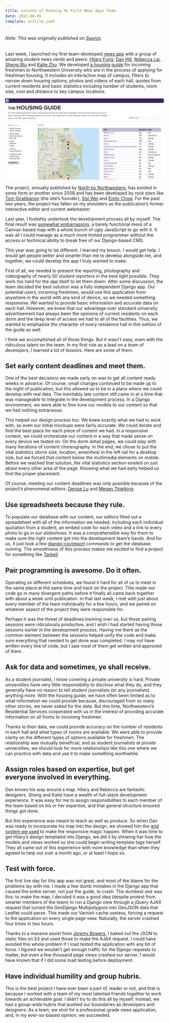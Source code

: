 ```yaml
---
title: Lessons of Running My First News Apps Team
date: 2013-06-05
template: article.jade
---
```


###### Note: This was originally published on <a href="http://source.mozillaopennews.org/en-US/articles/lessons-running-my-first-news-apps-team/" target="_blank">Source</a>.

Last week, I launched my first team-developed [news app](http://www.northbynorthwestern.com/housing) with a group of amazing student news nerds and peers: [Hilary Fung](http://www.twitter.com/hil_fung), [Dan Hill](http://www.twitter.com/danhillreports), [Rebecca Lai](http://www.twitter.com/kkrebeccalai), [Sheng Wu](http://www.twitter.com/shenghis) and [Katie Zhu](http://www.twitter.com/ktzhu). We developed [a housing guide](http://www.northbynorthwestern.com/housing) for incoming freshmen to Northwestern University who are in the process of applying for freshman housing. It includes an interactive map of campus, filters to narrow down housing options, photos and videos of each hall, quotes from current residents and basic statistics including number of students, room size, cost and distance to key campus locations.

<span class="more"></span>

[![The North by Northwestern Housing Guide](housing-home.png)](http://www.northbynorthwestern.com/housing)

The project, annually published by [North by Northwestern](http://www.northbynorthwestern.com), has existed in some form or another since 2008 and has been developed by rock stars like [Tom Giratikanon](http://www.twitter.com/giratikanon) (the site’s founder), [Sisi Wei](http://www.twitter.com/sisiwei) and [Emily Chow](http://www.twitter.com/eschow). For the past two years, the project has fallen on my shoulders as the publication’s former interactive editor and current webmaster.

Last year, I foolishly undertook the development process all by myself. The final result was [somewhat embarrassing](http://www.northbynorthwestern.com/story/the-2012-freshman-housing-guide/), a barely functional mess of a Canvas-based map with a whole bunch of ugly JavaScript to go with it. It was all I could manage as a _much_ more limited programmer without the access or technical ability to break free of our Django-based CMS.

This year was going to be different. I learned my lesson. I would get help. I would get people better and smarter than me to develop alongside me, and together, we could develop the app I truly wanted to make.

First of all, we needed to present the reporting, photography and videography of nearly _50 student reporters_ in the best light possible. They work too hard for the app itself to let them down. After some discussion, the team decided the best solution was a fully independent Django app. Our potential users, incoming freshmen, would use this application from anywhere in the world with any kind of device, so we needed something responsive. We wanted to provide basic information and accurate data on each hall. However, we knew that our advantage over standard university advertisement had always been the opinions of current residents on each dorm and the deep level of access we had to all of the facilities. Thus, we wanted to emphasize the character of every residence hall in this edition of the guide as well.

I think we accomplished all of those things. But it wasn’t easy, even with the ridiculous talent on the team. In my first role as a lead on a _team_ of developers, I learned a lot of lessons. Here are some of them.

## Set early content deadlines and meet them.

One of the best decisions we made early on was to get all content ready weeks in advance. Of course, small changes continued to be made up to the night of publication, but this allowed us to be in a place where we could develop with real data. The inevitably late content still came in at a time that was manageable to integrate in the development process. In a Django environment, we were able to fine-tune our models to our content so that we had nothing extraneous.

This helped our design process too. We knew exactly what we had to work with, so even our initial mockups were fairly accurate. We could iterate and find the best place for each piece of content we had. In a responsive context, we could orchestrate our content in a way that made sense on every device we tested on. On the dorm detail pages, we could play with many iterations of content choreography. In the end, we chose to put the vital statistics (dorm size, location, amenities) in the left rail for a desktop size, but we forced that content below the multimedia elements on mobile. Before we reached that solution, the vital statistics section existed on just about every other area of the page. Knowing what we had early helped us find the proper placement.

Of course, meeting our content deadlines was only possible because of the project’s phenomenal editors: [Denise Lu](http://www.twitter.com/denisedslu) and [Megan Thielking](https://twitter.com/meggophone).

## Use spreadsheets because they rule.

To populate our database with our content, our editors filled out a spreadsheet with all of the information we needed, including each individual quotation from a student, an embed code for each video and a link to every photo to go in our slideshows. It was a comprehensible way for them to make sure the right content got into the development team’s hands. And for us, it just took a few [django-csvimport](https://github.com/edcrewe/django-csvimport) commands to get the database running. The smoothness of this process makes me excited to find a project for something like [Tarbell](http://tarbell.tribapps.com/readme/).

## Pair programming is awesome. Do it often.

Operating on different schedules, we found it hard for all of us to meet in the same place at the same time and hack on the project. This made our code go in many divergent paths before it finally all came back together with about a week until publication. In that last week, I met with just about every member of the team individually for a few hours, and we paired on whatever aspect of the project they were responsible for.

Perhaps it was the threat of deadlines looming over us, but those pairing sessions were ridiculously productive, and I wish I had started having those sessions earlier in the development process. Having me there as the common element between the sessions helped unify the code and make sure everything that needed to get done was completed. I may not have written every line of code, but I saw most of them get written and approved of them.

## Ask for data and sometimes, ye shall receive.

As a student journalist, I know covering a private university is hard. Private universities have very little responsibility to disclose what they do, and they generally have no reason to tell student journalists (or any journalists) anything more. With the housing guide, we have often been limited as to what information we could provide because, discouraged from so many other stories, we never asked for the data. But this time, Northwestern’s Residential Services cooperated with us in the interest of providing accurate information on all fronts to incoming freshmen.

Thanks to their data, we could provide accuracy on the number of residents in each hall and what types of rooms are available. We were able to provide clarity on the different types of options available for freshmen. The relationship was mutually beneficial, and as student journalists at private universities, we should look for more relationships like this one where we can practice with data and use it to make something worthwhile.

## Assign roles based on expertise, but get everyone involved in everything.

Dan knows his way around a map. Hilary and Rebecca are fantastic designers. Sheng and Katie have a wealth of full-stack development experience. It was easy for me to assign responsibilities to each member of the team based on his or her expertise, and that general structure ensured things got done.

But this experience was meant to teach as well as produce. So when Dan was ready to incorporate his map into the design, we showed him the [grid system we used](http://www.inuitcss.com) to make the responsive magic happen. When it was time to get Hilary’s design templated into Django, we did it by showing her how the models and views worked so she could begin writing template tags herself. They all came out of this experience with more knowledge than when they agreed to help out over a month ago, or at least I hope so.

## Test with force.

The first live day for this app was not great, and most of the blame for the problems lay with me. I made a few dumb mistakes in the Django app that caused the entire server, not just the guide, to crash. The dumbest one was this: to make the map, I decided it was a good idea (despite protest from smarter members of the team) to run a Django view through a jQuery AJAX request that turned the GeoDjango Multipolygons into GeoJSON data that Leaflet could parse. This made our Varnish cache useless, forcing a request to the application on every single page view. Naturally, the server crashed four times in two hours.

Thanks to a massive assist from [Jeremy Bowers](http://www.twitter.com/jeremybowers), I baked out the JSON to static files on S3 and used those to make the AJAX request. I could have avoided this whole problem if I load tested the application with any bit of force. I figured we wouldn’t get enough traffic for the Django requests to matter, but even a few thousand page views crashed our server. I would have known that if I did some load testing before deployment.

## Have individual humility and group hubris.

This is the best project I have ever been a part of, leader or not, and that is because I worked with a team of my most talented friends together to work towards an achievable goal. I didn’t try to do this all by myself. Instead, we had a group-wide hubris that pushed our boundaries as developers and designers. As a team, we shot for a professional-grade news application, and, in my ever-so-biased opinion, we succeeded.
